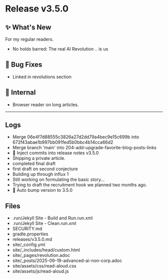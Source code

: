 # Release v3.5.0

## ✨ What's New

For my regular readers.

- No holds barred: The real AI Revolution .. is us

## 🐛 Bug Fixes

- Linked in revolutions section

## 🔬 Internal

- Browser reader on long articles.

---

## Logs

- Merge 06e4f7d88555c3826a27d2dd79a4bec9e15c699b into 672f43abae1b997bb091fed5b0bbc4b14cca66d2
- Merge branch 'main' into 204-add-upgrade-favorite-blog-posts-links
- 📝 Inject commits into release notes v3.5.0
- Shipping a private article.
- completed final draft
- first draft on second conjecture
- Building up through influx 1
- Still working on formulating the basic story...
- Trying to draft the recruitment hook we planned two months ago.
- 🔼 Auto bump version to 3.5.0


## Files

- .run/Jekyll Site - Build and Run.run.xml
- .run/Jekyll Site - Clean.run.xml
- SECURITY.md
- gradle.properties
- releases/v3.5.0.md
- site/_config.yml
- site/_includes/head/custom.html
- site/_pages/revolution.adoc
- site/_posts/2025-09-19-advanced-ai-non-corp.adoc
- site/assets/css/read-aloud.css
- site/assets/js/read-aloud.js


